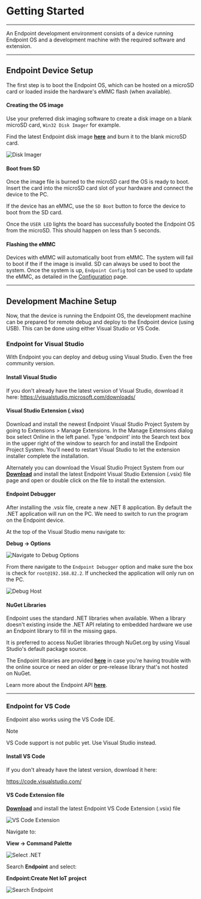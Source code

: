 # Getting Started

---

An Endpoint development environment consists of a device running Endpoint OS and a development machine with the required software and extension. 

---

 ## Endpoint Device Setup

 The first step is to boot the Endpoint OS, which can be hosted on a microSD card or loaded inside the hardware's eMMC flash (when available). 

 #### Creating the OS image

 Use your preferred disk imaging software to create a disk image on a blank microSD card, `Win32 Disk Imager` for example.

 Find the latest Endpoint disk image [**here**](downloads.md) and burn it to the blank microSD card. 

 ![Disk Imager](images/create-sd-image.png)

 #### Boot from SD

 Once the image file is burned to the microSD card the OS is ready to boot. Insert the card into the microSD card slot of your hardware and connect the device to the PC.

 If the device has an eMMC, use the `SD Boot` button to force the device to boot from the SD card.

Once the `USER LED` lights the board has successfully booted the Endpoint OS from the microSD. This should happen on less than 5 seconds.

#### Flashing the eMMC
Devices with eMMC will automatically boot from eMMC. The system will fail to boot if the if the image is invalid. SD can always be used to boot the system. Once the system is up, `Endpoint Config` tool can be used to update the eMMC, as detailed in the [Configuration](configuration.md) page.

 ---
## Development Machine Setup

 Now, that the device is running the Endpoint OS, the development machine can be prepared for remote debug and deploy to the Endpoint device (using USB). This can be done using either Visual Studio or VS Code.

 ### Endpoint for Visual Studio
 With Endpoint you can deploy and debug using Visual Studio. Even the free community version. 

 #### Install Visual Studio
 If you don't already have the latest version of Visual Studio, download it here:
 https://visualstudio.microsoft.com/downloads/

 #### Visual Studio Extension (.visx)

 Download and install the newest Endpoint Visual Studio Project System by going to Extensions > Manage Extensions. In the Manage Extensions dialog box select Online in the left panel. Type 'endpoint' into the Search text box in the upper right of the window to search for and install the Endpoint Project System. You'll need to restart Visual Studio to let the extension installer complete the installation.

Alternately you can download the Visual Studio Project System from our  [**Download**](downloads.md) and install the latest Endpoint Visual Studio Extension (.vsix) file page and open or double click on the file to install the extension.

 #### Endpoint Debugger

 After installing the .vsix file, create a new .NET 8 application. By default the .NET application will run on the PC. We need to switch to run the program on the Endpoint device. 

 At the top of the Visual Studio menu navigate to:

 **Debug -> Options**

 ![Navigate to Debug Options](images/debug-options.png)

 From there navigate to the `Endpoint Debugger` option and make sure the box is check for `root@192.168.82.2`. If unchecked the application will only run on the PC. 

  ![Debug Host](images/debug-host.png)

 #### NuGet Libraries

 Endpoint uses the standard .NET libraries when available. When a library doesn't existing inside the .NET API relating to embedded hardware we use an Endpoint library to fill in the missing gaps. 
 
 It is preferred to access NuGet libraries through NuGet.org by using Visual Studio's default package source. 

 The Endpoint libraries are provided [**here**](downloads.md) in case you're having trouble with the online source or need an older or pre-release library that's not hosted on NuGet.

 Learn more about the Endpoint API [**here**](api/intro.md). 

 ---

 ### Endpoint for VS Code

 Endpoint also works using the VS Code IDE. 
 
> [!Note]
 > VS Code support is not public yet. Use Visual Studio instead.

 #### Install VS Code
 
 If you don't already have the latest version, download it here:

 https://code.visualstudio.com/

 #### VS Code Extension file 

 [**Download**](downloads.md) and install the latest Endpoint VS Code Extension (.vsix) file

 ![VS Code Extension](images/vscode-extension.png)

 Navigate to:
 
 **View -> Command Palette**

 ![Select .NET](images/select-dotnet.png)

 Search **Endpoint** and select:
 
 **Endpoint:Create Net IoT project** 

  ![Search Endpoint](images/search-endpoint.png)
